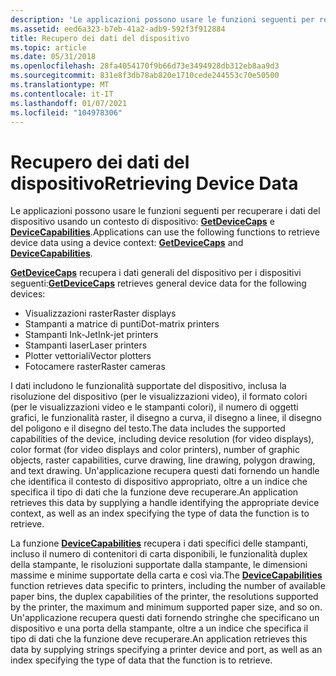 ```yaml
---
description: 'Le applicazioni possono usare le funzioni seguenti per recuperare i dati del dispositivo usando un contesto di dispositivo: GetDeviceCaps e DeviceCapabilities.'
ms.assetid: eed6a323-b7eb-41a2-adb9-592f3f912884
title: Recupero dei dati del dispositivo
ms.topic: article
ms.date: 05/31/2018
ms.openlocfilehash: 28fa4054170f9b66d73e3494928db312eb8aa9d3
ms.sourcegitcommit: 831e8f3db78ab820e1710cede244553c70e50500
ms.translationtype: MT
ms.contentlocale: it-IT
ms.lasthandoff: 01/07/2021
ms.locfileid: "104978306"
---
```

# <a name="retrieving-device-data"></a><span data-ttu-id="706ec-103">Recupero dei dati del dispositivo</span><span class="sxs-lookup"><span data-stu-id="706ec-103">Retrieving Device Data</span></span>

<span data-ttu-id="706ec-104">Le applicazioni possono usare le funzioni seguenti per recuperare i dati del dispositivo usando un contesto di dispositivo: [**GetDeviceCaps**](/windows/desktop/api/Wingdi/nf-wingdi-getdevicecaps) e [**DeviceCapabilities**](/windows/win32/api/wingdi/nf-wingdi-devicecapabilitiesa).</span><span class="sxs-lookup"><span data-stu-id="706ec-104">Applications can use the following functions to retrieve device data using a device context: [**GetDeviceCaps**](/windows/desktop/api/Wingdi/nf-wingdi-getdevicecaps) and [**DeviceCapabilities**](/windows/win32/api/wingdi/nf-wingdi-devicecapabilitiesa).</span></span>

<span data-ttu-id="706ec-105">[**GetDeviceCaps**](/windows/desktop/api/Wingdi/nf-wingdi-getdevicecaps) recupera i dati generali del dispositivo per i dispositivi seguenti:</span><span class="sxs-lookup"><span data-stu-id="706ec-105">[**GetDeviceCaps**](/windows/desktop/api/Wingdi/nf-wingdi-getdevicecaps) retrieves general device data for the following devices:</span></span>

-   <span data-ttu-id="706ec-106">Visualizzazioni raster</span><span class="sxs-lookup"><span data-stu-id="706ec-106">Raster displays</span></span>
-   <span data-ttu-id="706ec-107">Stampanti a matrice di punti</span><span class="sxs-lookup"><span data-stu-id="706ec-107">Dot-matrix printers</span></span>
-   <span data-ttu-id="706ec-108">Stampanti Ink-Jet</span><span class="sxs-lookup"><span data-stu-id="706ec-108">Ink-jet printers</span></span>
-   <span data-ttu-id="706ec-109">Stampanti laser</span><span class="sxs-lookup"><span data-stu-id="706ec-109">Laser printers</span></span>
-   <span data-ttu-id="706ec-110">Plotter vettoriali</span><span class="sxs-lookup"><span data-stu-id="706ec-110">Vector plotters</span></span>
-   <span data-ttu-id="706ec-111">Fotocamere raster</span><span class="sxs-lookup"><span data-stu-id="706ec-111">Raster cameras</span></span>

<span data-ttu-id="706ec-112">I dati includono le funzionalità supportate del dispositivo, inclusa la risoluzione del dispositivo (per le visualizzazioni video), il formato colori (per le visualizzazioni video e le stampanti colori), il numero di oggetti grafici, le funzionalità raster, il disegno a curva, il disegno a linee, il disegno del poligono e il disegno del testo.</span><span class="sxs-lookup"><span data-stu-id="706ec-112">The data includes the supported capabilities of the device, including device resolution (for video displays), color format (for video displays and color printers), number of graphic objects, raster capabilities, curve drawing, line drawing, polygon drawing, and text drawing.</span></span> <span data-ttu-id="706ec-113">Un'applicazione recupera questi dati fornendo un handle che identifica il contesto di dispositivo appropriato, oltre a un indice che specifica il tipo di dati che la funzione deve recuperare.</span><span class="sxs-lookup"><span data-stu-id="706ec-113">An application retrieves this data by supplying a handle identifying the appropriate device context, as well as an index specifying the type of data the function is to retrieve.</span></span>

<span data-ttu-id="706ec-114">La funzione [**DeviceCapabilities**](/windows/win32/api/wingdi/nf-wingdi-devicecapabilitiesa) recupera i dati specifici delle stampanti, incluso il numero di contenitori di carta disponibili, le funzionalità duplex della stampante, le risoluzioni supportate dalla stampante, le dimensioni massime e minime supportate della carta e così via.</span><span class="sxs-lookup"><span data-stu-id="706ec-114">The [**DeviceCapabilities**](/windows/win32/api/wingdi/nf-wingdi-devicecapabilitiesa) function retrieves data specific to printers, including the number of available paper bins, the duplex capabilities of the printer, the resolutions supported by the printer, the maximum and minimum supported paper size, and so on.</span></span> <span data-ttu-id="706ec-115">Un'applicazione recupera questi dati fornendo stringhe che specificano un dispositivo e una porta della stampante, oltre a un indice che specifica il tipo di dati che la funzione deve recuperare.</span><span class="sxs-lookup"><span data-stu-id="706ec-115">An application retrieves this data by supplying strings specifying a printer device and port, as well as an index specifying the type of data that the function is to retrieve.</span></span>

 

 
